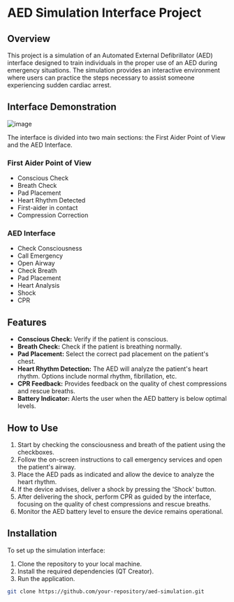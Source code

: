 # AED Simulation Interface Project

## Overview

This project is a simulation of an Automated External Defibrillator (AED) interface designed to train individuals in the proper use of an AED during emergency situations. The simulation provides an interactive environment where users can practice the steps necessary to assist someone experiencing sudden cardiac arrest.

## Interface Demonstration

![image](https://github.com/dbkhanh/Automated-External-Defibrillators-Simulation/assets/107232612/1a205841-ba88-4ad6-b0d7-5d4562b2190b)

The interface is divided into two main sections: the First Aider Point of View and the AED Interface.

### First Aider Point of View

- Conscious Check
- Breath Check
- Pad Placement
- Heart Rhythm Detected
- First-aider in contact
- Compression Correction

### AED Interface

- Check Consciousness
- Call Emergency
- Open Airway
- Check Breath
- Pad Placement
- Heart Analysis
- Shock
- CPR

## Features

- **Conscious Check:** Verify if the patient is conscious.
- **Breath Check:** Check if the patient is breathing normally.
- **Pad Placement:** Select the correct pad placement on the patient's chest.
- **Heart Rhythm Detection:** The AED will analyze the patient's heart rhythm. Options include normal rhythm, fibrillation, etc.
- **CPR Feedback:** Provides feedback on the quality of chest compressions and rescue breaths.
- **Battery Indicator:** Alerts the user when the AED battery is below optimal levels.

## How to Use

1. Start by checking the consciousness and breath of the patient using the checkboxes.
2. Follow the on-screen instructions to call emergency services and open the patient's airway.
3. Place the AED pads as indicated and allow the device to analyze the heart rhythm.
4. If the device advises, deliver a shock by pressing the 'Shock' button.
5. After delivering the shock, perform CPR as guided by the interface, focusing on the quality of chest compressions and rescue breaths.
6. Monitor the AED battery level to ensure the device remains operational.

## Installation

To set up the simulation interface:

1. Clone the repository to your local machine.
2. Install the required dependencies (QT Creator).
3. Run the application.

```bash
git clone https://github.com/your-repository/aed-simulation.git

